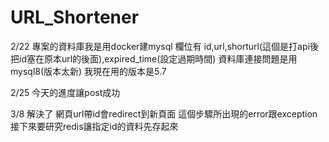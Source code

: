 # URL_Shortener

2/22 專案的資料庫我是用docker建mysql 欄位有 id,url,shorturl(這個是打api後把id塞在原本url的後面),expired_time(設定過期時間)  資料庫連接問題是用mysql8(版本太新) 我現在用的版本是5.7


2/25 今天的進度讓post成功  


3/8 解決了 網頁url帶id會redirect到新頁面 這個步驟所出現的error跟exception 接下來要研究redis讓指定id的資料先存起來

